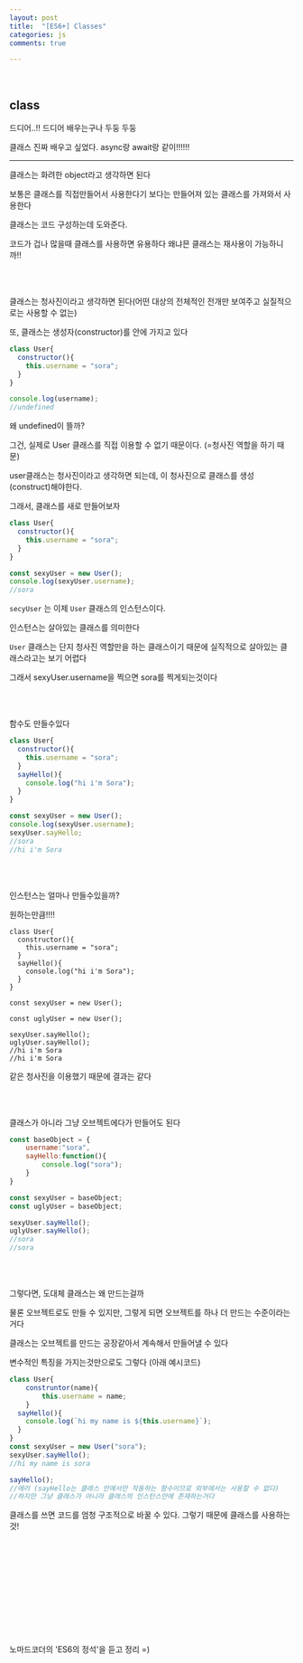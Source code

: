 ```yaml
---
layout: post
title:  "[ES6+] Classes"
categories: js 
comments: true

---
```


<br>

## class

드디어..!! 드디어 배우는구나 두둥 두둥

클래스 진짜 배우고 싶었다. async랑 await랑 같이!!!!!!

---

클래스는 화려한 object라고 생각하면 된다

보통은 클래스를 직접만들어서 사용한다기 보다는 만들어져 있는 클래스를 가져와서 사용한다

클래스는 코드 구성하는데 도와준다.

코드가 겁나 많을때 클래스를 사용하면 유용하다 왜냐믄 클래스는 재사용이 가능하니까!!

<br>

<br>

클래스는 청사진이라고 생각하면 된다(어떤 대상의 전체적인 전개만 보여주고 실질적으로는 사용할 수 없는) 

또, 클래스는 생성자(constructor)를 안에 가지고 있다

~~~javascript
class User{
  constructor(){
    this.username = "sora";
  }
}

console.log(username);
//undefined
~~~

왜 undefined이 뜰까?

그건, 실제로 User 클래스를 직접 이용할 수 없기 때문이다. (=청사진 역할을 하기 때문)

user클래스는 청사진이라고 생각하면 되는데, 이 청사진으로 클래스를 생성(construct)해야한다.

그래서, 클래스를 새로 만들어보자

~~~javascript
class User{
  constructor(){
    this.username = "sora";
  }
}

const sexyUser = new User();
console.log(sexyUser.username);
//sora
~~~

`secyUser` 는 이제 `User` 클래스의 인스턴스이다.

인스턴스는 살아있는 클래스를 의미한다

`User` 클래스는 단지 청사진 역할만을 하는 클래스이기 때문에 실직적으로 살아있는 클래스라고는 보기 어렵다

그래서  sexyUser.username을 찍으면 sora를 찍게되는것이다

<br>

<Br>

함수도 만들수있다

~~~javascript
class User{
  constructor(){
    this.username = "sora";
  }
  sayHello(){
    console.log("hi i'm Sora");
  }
}

const sexyUser = new User();
console.log(sexyUser.username);
sexyUser.sayHello;
//sora
//hi i'm Sora
~~~

<br>

<Br>

인스턴스는 얼마나 만들수있을까?

원하는만큼!!!!

~~~
class User{
  constructor(){
    this.username = "sora";
  }
  sayHello(){
    console.log("hi i'm Sora");
  }
}

const sexyUser = new User();

const uglyUser = new User();

sexyUser.sayHello();
uglyUser.sayHello();
//hi i'm Sora
//hi i'm Sora
~~~

같은 청사진을 이용했기 때문에 결과는 같다

<br>

<Br>

클래스가 아니라 그냥 오브젝트에다가 만들어도 된다

~~~javascript
const baseObject = {
	username:"sora",
	sayHello:function(){
		console.log("sora");
	}
}

const sexyUser = baseObject;
const uglyUser = baseObject;

sexyUser.sayHello();
uglyUser.sayHello();
//sora
//sora
~~~

<br>

<Br>

그렇다면, 도대체 클래스는 왜 만드는걸까

물론 오브젝트로도 만들 수 있지만, 그렇게 되면 오브젝트를 하나 더 만드는 수준이라는거다

클래스는 오브젝트를 만드는 공장같아서 계속해서 만들어낼 수 있다

변수적인 특징을 가지는것만으로도 그렇다 (아래 예시코드)

~~~javascript
class User{
	construntor(name){
		this.username = name;
	}
  sayHello(){
    console.log(`hi my name is ${this.username}`);
  }
}
const sexyUser = new User("sora");
sexyUser.sayHello();
//hi my name is sora

sayHello();
//에러 (sayHello는 클래스 안에서만 작동하는 함수이므로 외부에서는 사용할 수 없다)
//하지만 그냥 클래스가 아니라 클래스의 인스턴스안에 존재하는거다
~~~

클래스를 쓰면 코드를 엄청 구조적으로 바꿀 수 있다. 그렇기 때문에 클래스를 사용하는것!

<br>

<Br>

<br>

<Br>

<br>

<Br>

<br>

<Br>

<br>

<Br>



노마드코더의 'ES6의 정석'을 듣고 정리 =)












